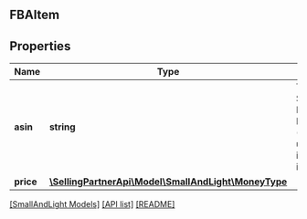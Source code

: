 ## FBAItem

## Properties

Name | Type | Description | Notes
------------ | ------------- | ------------- | -------------
**asin** | **string** | The Amazon Standard Identification Number (ASIN) value used to identify the item. |
**price** | [**\SellingPartnerApi\Model\SmallAndLight\MoneyType**](MoneyType.md) |  |

[[SmallAndLight Models]](../) [[API list]](../../Api) [[README]](../../../README.md)

